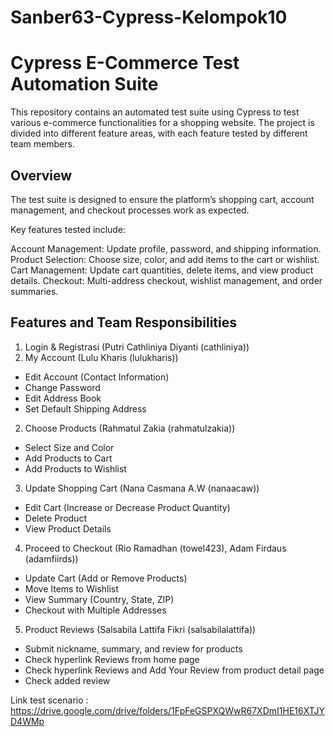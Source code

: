 # Sanber63-Cypress-Kelompok10
# Cypress E-Commerce Test Automation Suite

This repository contains an automated test suite using Cypress to test various e-commerce functionalities for a shopping website. The project is divided into different feature areas, with each feature tested by different team members.

## Overview

The test suite is designed to ensure the platform’s shopping cart, account management, and checkout processes work as expected.

Key features tested include:

Account Management: Update profile, password, and shipping information.
Product Selection: Choose size, color, and add items to the cart or wishlist.
Cart Management: Update cart quantities, delete items, and view product details.
Checkout: Multi-address checkout, wishlist management, and order summaries.

## Features and Team Responsibilities
1. Login & Registrasi (Putri Cathliniya Diyanti (cathliniya))
1. My Account (Lulu Kharis (lulukharis))
- Edit Account (Contact Information)
- Change Password
- Edit Address Book
- Set Default Shipping Address
2. Choose Products (Rahmatul Zakia (rahmatulzakia))
- Select Size and Color
- Add Products to Cart
- Add Products to Wishlist
3. Update Shopping Cart (Nana Casmana A.W (nanaacaw))
- Edit Cart (Increase or Decrease Product Quantity)
- Delete Product
- View Product Details
4.  Proceed to Checkout (Rio Ramadhan (towel423), Adam Firdaus (adamfiirds))
- Update Cart (Add or Remove Products)
- Move Items to Wishlist
- View Summary (Country, State, ZIP)
- Checkout with Multiple Addresses
5.  Product Reviews (Salsabila Lattifa Fikri (salsabilalattifa))
- Submit nickname, summary, and review for products
- Check hyperlink Reviews from home page
- Check hyperlink Reviews and Add Your Review from product detail page
- Check added review

Link test scenario : https://drive.google.com/drive/folders/1FpFeGSPXQWwR67XDmI1HE16XTJYD4WMp
